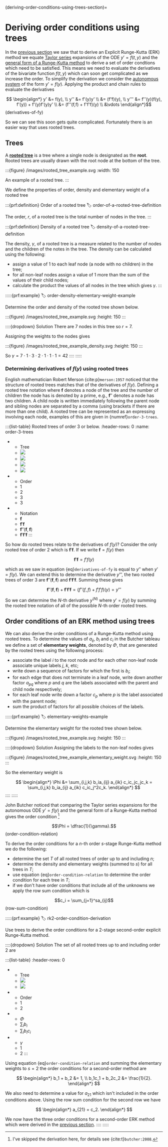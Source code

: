 (deriving-order-conditions-using-trees-section)=

# Deriving order conditions using trees

In the [previous section](rk2-derivation-section) we saw that to derive an Explicit Runge-Kutta (ERK) method we equate [Taylor series](taylor-series-section) expansions of the ODE $y'=f(t,y)$ and the [general form of a Runge-Kutta method](general-form-of-a-RK-method-section) to derive a set of order condtions which need to be satisfied. This means we need to evaluate the derivatives of the bivariate function $f(t,y)$ which can soon get complicated as we increase the order. To simplify the derivation we consider the <a href="https://en.wikipedia.org/wiki/Autonomous_system_(mathematics)" target="_blank">autonomous system</a> of the form $y'=f(y)$. Applying the product and chain rules to evaluate the derivatives

$$ \begin{align*}
    y' &= f(y), \\
    y'' &= f'(y)y' \\
    &= (f'f)(y), \\
    y''' &= f''(y)(f(y), f'(y)) + f'(y)f'(y)y' \\
    &= (f''(f,f) + f'f'f)(y) \\
    &\vdots
\end{align*}$$ (derivatives-of-fy)

So we can see this soon gets quite complicated. Fortunately there is an easier way that uses rooted trees.

## Trees

A <a href="https://en.wikipedia.org/wiki/Tree_(graph_theory)#Rooted_tree" target="_blank">**rooted tree**</a> is a tree where a single node is designated as the **root**. Rooted trees are usually drawn with the root node at the bottom of the tree.

:::{figure} /images/rooted_tree_example.svg
:width: 150

An example of a rooted tree.
:::

We define the properties of order, density and elementary weight of a rooted tree

:::{prf:definition} Order of a rooted tree
:label: order-of-a-rooted-tree-definition

The order, $r$, of a rooted tree is the total number of nodes in the tree.
:::

:::{prf:definition} Density of a rooted tree
:label: density-of-a-rooted-tree-definition

The density, $\gamma$, of a rooted tree is a measure related to the number of nodes and the children of the notes in the tree. The density can be calculated using the following:

- assign a value of 1 to each leaf node (a node with no children) in the tree;
- for all non-leaf nodes assign a value of 1 more than the sum of the values of their child nodes;
- calculate the product the values of all nodes in the tree which gives $\gamma$.
:::

:::::{prf:example}
:label: order-density-elementary-weight-example

Determine the order and density of the rooted tree shown below.

:::{figure} /images/rooted_tree_example.svg
:height: 150
:::

::::{dropdown} Solution
There are 7 nodes in this tree so $r=7$.

Assigning the weights to the nodes gives

:::{figure} /images/rooted_tree_example_density.svg
:height: 150
:::

So $\gamma = 7 \cdot 1 \cdot 3 \cdot 2 \cdot 1 \cdot 1 \cdot 1 = 42$
::::
:::::

### Determining derivatives of $f(y)$ using rooted trees

 English mathematician Robert Merson {cite:p}`merson:1957` noticed that the structure of rooted trees matches that of the derivatives of $f(y)$. Defining a rooted tree notation where $\mathbf{f}$ denotes a node of the tree and the number of children the node has is denoted by a prime, e.g., $\mathbf{f}''$ denotes a node has two children. A child node is written immediately following the parent node and sibling nodes are separated by a comma (using brackets if there are more than one child). A rooted tree can be represented as an expressing involving each node, examples of this are given in {numref}`order-3-trees`.

:::{list-table} Rooted trees of order 3 or below.
:header-rows: 0
:name: order-3-trees

* - Tree
  - ![](/images/rooted_tree_f.svg)
  - ![](/images/rooted_tree_fdashf.svg)
  - ![](/images/rooted_tree_fdashdashff.svg)
  - ![](/images/rooted_tree_fdashfdashf.svg)
* - Order
  - 1
  - 2 
  - 3
  - 3
* - Notation
  - $\mathbf{f}$
  - $\mathbf{f}'\mathbf{f}$
  - $\mathbf{f}''(\mathbf{f},\mathbf{f})$
  - $\mathbf{f}'\mathbf{f}'\mathbf{f}$
:::

So how do rooted trees relate to the derivatives of $f(y)$? Consider the only rooted tree of order 2 which is $\mathbf{f}'\mathbf{f}$. If we write $\mathbf{f} = f(y)$ then

$$\mathbf{f}'\mathbf{f} = f'f(y)$$

which as we saw in equation {eq}`derivatives-of-fy` is equal to $y''$ when $y' = f(y)$. We can extend this to determine the derivative $y'''$, the two rooted trees of order 3 are $\mathbf{f}''(\mathbf{f},\mathbf{f})$ and $\mathbf{f}'\mathbf{f}'\mathbf{f}$. Summing these gives

$$ \mathbf{f}''(\mathbf{f},\mathbf{f}) + \mathbf{f}'\mathbf{f}'\mathbf{f} = (f''(f,f) + f'f'f)(y) = y'''$$

So we can determine the $N$-th derivative $y^{(N)}$ where $y'=f(y)$ by summing the rooted tree notation of all of the possible $N$-th order rooted trees.

## Order conditions of an ERK method using trees

We can also derive the order conditions of a Runge-Kutta method using rooted trees. To determine the values of $a_{ij}$, $b_i$ and $c_i$ in the Butcher tableau we define a set of **elementary weights**, denoted by $\Phi$, that are generated by the rooted trees using the following process:

- associate the label $i$ to the root node and for each other non-leaf node associate unique labels $j$, $k$, etc;
- write down a sequence of factors for which the first is $b_i$;
- for each edge that does not terminate in a leaf node, write down another factor $a_{pq}$ where $p$ and $q$ are the labels associated with the parent and child node respectively;
- for each leaf node write down a factor $c_p$ where $p$ is the label associated with the parent node;
- sum the product of factors for all possible choices of the labels.

:::::{prf:example}
:label: elementary-weights-example

Determine the elementary weight for the rooted tree shown below.

:::{figure} /images/rooted_tree_example.svg
:height: 150
:::

::::{dropdown} Solution
Assigning the labels to the non-leaf nodes gives

:::{figure} /images/rooted_tree_example_elementary_weight.svg
:height: 150
:::

So the elementary weight is

$$ \begin{align*}
    \Phi &= \sum_{i,j,k} b_ia_{ij} a_{ik} c_ic_jc_jc_k
    =  \sum_{i,j,k} b_ia_{ij} a_{ik} c_ic_j^2c_k.
\end{align*} $$
::::
:::::

John Butcher noticed that comparing the Taylor series expansions for the autonomous ODE $y'=f(y)$ and the general form of a Runge-Kutta method gives the order condition [^1]

[^1]: I've skipped the derivation here, for details see {cite:t}`butcher:2008`.

$$\Phi = \dfrac{1}{\gamma}.$$(order-condition-relation)

To derive the order conditions for a $n$-th order $s$-stage Runge-Kutta method we do the following:

- determine the set $T$ of all rooted trees of order up to and including $n$;
- determine the density and elementary weights (summed to $s$) for all trees in $T$;
- use equation {eq}`order-condition-relation` to determine the order condition for each tree in $T$;
- if we don't have order conditions that include all of the unknowns we apply the row sum condition which is

$$c_i = \sum_{j=1}^sa_{ij}$$(row-sum-condition)

:::::{prf:example}
:label: rk2-order-condition-derivation

Use trees to derive the order conditions for a 2-stage second-order explicit Runge-Kutta method.

::::{dropdown} Solution
The set of all rooted trees up to and including order 2 are

:::{list-table}
:header-rows: 0

* - Tree
  - ![](images/../../images/tree_1.svg)
  - ![](images/../../images/tree_2.svg)
* - Order
  - 1
  - 2
* - $\Phi$
  - $\displaystyle\sum_i b_i$
  - $\displaystyle\sum_i b_i c_i$
* - $\gamma$
  - 1
  - 2 
:::

Using equation {eq}`order-condition-relation` and summing the elementary weights to $s=2$ the order conditions for a second-order method are

$$ \begin{align*}
    b_1 + b_2 &= 1, \\
    b_1c_1 + b_2c_2 &= \frac{1}{2}.
\end{align*} $$

We also need to determine a value for $a_{21}$ which isn't included in the order conditions above. Using the row sum condition for the second row we have 

$$ \begin{align*}
    a_{21} = c_2.
\end{align*} $$

We now have the three order conditions for a second-order ERK method which were derived in the [previous section](rk2-derivation-section).
::::
:::::
